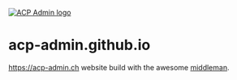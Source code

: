 [![ACP Admin logo](https://acp-admin.ch/images/logo-ac7d72c5.png)](https://acp-admin.ch)

acp-admin.github.io
===================

https://acp-admin.ch website build with the awesome [middleman](http://middlemanapp.com).
